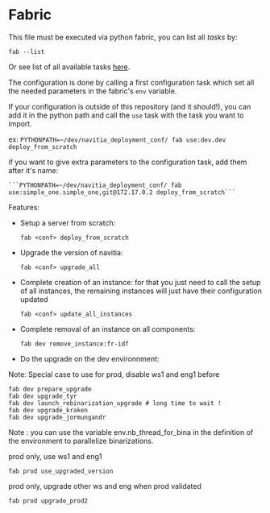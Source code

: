 Fabric
======

This file must be executed via python fabric, you can list all *tasks* by:

    fab --list

Or see list of all available tasks [here](tasks.md).

The configuration is done by calling a first configuration task which set all the needed parameters in the fabric's ```env``` variable.

If your configuration is outside of this repository (and it should!), you can add it in the python path and call the ```use``` task with the task you want to import.

ex:
    ```PYTHONPATH=~/dev/navitia_deployment_conf/ fab use:dev.dev deploy_from_scratch```

if you want to give extra parameters to the configuration task, add them after it's name:

    ```PYTHONPATH=~/dev/navitia_deployment_conf/ fab use:simple_one.simple_one,git@172.17.0.2 deploy_from_scratch```

Features:

* Setup a server from scratch:

    ```fab <conf> deploy_from_scratch```

* Upgrade the version of navitia:

    ```fab <conf> upgrade_all```

* Complete creation of an instance:
     for that you just need to call the setup of all instances, the remaining instances will just have their configuration updated

    ```fab <conf> update_all_instances```

* Complete removal of an instance on all components:

    ```fab dev remove_instance:fr-idf```

* Do the upgrade on the dev environnment:

Note: Special case to use for prod, disable ws1 and eng1 before

    fab dev prepare_upgrade
    fab dev upgrade_tyr
    fab dev launch_rebinarization_upgrade # long time to wait !
    fab dev upgrade_kraken
    fab dev upgrade_jormungandr
    
Note : you can use the variable env.nb_thread_for_bina in the definition of the environment to parallelize binarizations.

prod only, use ws1 and eng1

    fab prod use_upgraded_version
    
prod only, upgrade other ws and eng when prod validated

    fab prod upgrade_prod2

